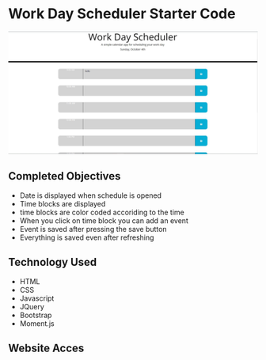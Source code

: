 # Work Day Scheduler Starter Code

![screenshot1](./images/Capture.JPG)

## Completed Objectives
* Date is displayed when schedule is opened
* Time blocks are displayed
* time blocks are color coded accoriding to the time
* When you click on time block you can add an event
* Event is saved after pressing the save button
* Everything is saved even after refreshing

## Technology Used
* HTML
* CSS
* Javascript
* JQuery
* Bootstrap
* Moment.js

## Website Acces

